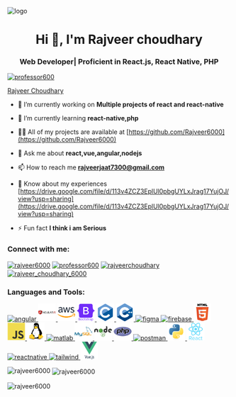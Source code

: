 <script src="https://platform.linkedin.com/badges/js/profile.js" async defer type="text/javascript"></script>
![logo](https://github.com/Ashutosh-PMishra/Ashutosh-PMishra/blob/main/Github%20Banner.png)
<h1 align="center">Hi 👋, I'm Rajveer choudhary</h1>
<h3 align="center">Web Developer| Proficient in React.js, React Native, PHP</h3>


<p align="left"> <a href="https://twitter.com/professor600" target="blank"><img src="https://img.shields.io/twitter/follow/professor600?logo=twitter&style=for-the-badge" alt="professor600" /></a> </p>
<div class="badge-base LI-profile-badge" data-locale="en_US" data-size="large" data-theme="dark" data-type="HORIZONTAL" data-vanity="rajveerchoudhary" data-version="v1"><a class="badge-base__link LI-simple-link" href="https://in.linkedin.com/in/rajveerchoudhary?trk=profile-badge">Rajveer Choudhary</a></div>
              

- 🔭 I’m currently working on **Multiple projects of react and react-native**

- 🌱 I’m currently learning **react-native,php**

- 👨‍💻 All of my projects are available at [https://github.com/Rajveer6000](https://github.com/Rajveer6000)

- 💬 Ask me about **react,vue,angular,nodejs**

- 📫 How to reach me **rajveerjaat7300@gmail.com**

- 📄 Know about my experiences [https://drive.google.com/file/d/113v4ZCZ3EplUl0pbgUYLxJrag17YujOJ/view?usp=sharing](https://drive.google.com/file/d/113v4ZCZ3EplUl0pbgUYLxJrag17YujOJ/view?usp=sharing)

- ⚡ Fun fact **I think i am Serious**

<h3 align="left">Connect with me:</h3>
<p align="left">
<a href="https://dev.to/rajveer6000" target="blank"><img align="center" src="https://raw.githubusercontent.com/rahuldkjain/github-profile-readme-generator/master/src/images/icons/Social/devto.svg" alt="rajveer6000" height="30" width="40" /></a>
<a href="https://twitter.com/professor600" target="blank"><img align="center" src="https://raw.githubusercontent.com/rahuldkjain/github-profile-readme-generator/master/src/images/icons/Social/twitter.svg" alt="professor600" height="30" width="40" /></a>
<a href="https://linkedin.com/in/rajveerchoudhary" target="blank"><img align="center" src="https://raw.githubusercontent.com/rahuldkjain/github-profile-readme-generator/master/src/images/icons/Social/linked-in-alt.svg" alt="rajveerchoudhary" height="30" width="40" /></a>
<a href="https://instagram.com/rajveer_choudhary_6000" target="blank"><img align="center" src="https://raw.githubusercontent.com/rahuldkjain/github-profile-readme-generator/master/src/images/icons/Social/instagram.svg" alt="rajveer_choudhary_6000" height="30" width="40" /></a>
</p>

<h3 align="left">Languages and Tools:</h3>
<p align="left"> <a href="https://angular.io" target="_blank" rel="noreferrer"> <img src="https://angular.io/assets/images/logos/angular/angular.svg" alt="angular" width="40" height="40"/> </a> <a href="https://angular.io" target="_blank" rel="noreferrer"> <img src="https://raw.githubusercontent.com/devicons/devicon/master/icons/angularjs/angularjs-original-wordmark.svg" alt="angularjs" width="40" height="40"/> </a> <a href="https://aws.amazon.com" target="_blank" rel="noreferrer"> <img src="https://raw.githubusercontent.com/devicons/devicon/master/icons/amazonwebservices/amazonwebservices-original-wordmark.svg" alt="aws" width="40" height="40"/> </a> <a href="https://getbootstrap.com" target="_blank" rel="noreferrer"> <img src="https://raw.githubusercontent.com/devicons/devicon/master/icons/bootstrap/bootstrap-plain-wordmark.svg" alt="bootstrap" width="40" height="40"/> </a> <a href="https://www.cprogramming.com/" target="_blank" rel="noreferrer"> <img src="https://raw.githubusercontent.com/devicons/devicon/master/icons/c/c-original.svg" alt="c" width="40" height="40"/> </a> <a href="https://www.w3schools.com/cpp/" target="_blank" rel="noreferrer"> <img src="https://raw.githubusercontent.com/devicons/devicon/master/icons/cplusplus/cplusplus-original.svg" alt="cplusplus" width="40" height="40"/> </a> <a href="https://www.figma.com/" target="_blank" rel="noreferrer"> <img src="https://www.vectorlogo.zone/logos/figma/figma-icon.svg" alt="figma" width="40" height="40"/> </a> <a href="https://firebase.google.com/" target="_blank" rel="noreferrer"> <img src="https://www.vectorlogo.zone/logos/firebase/firebase-icon.svg" alt="firebase" width="40" height="40"/> </a> <a href="https://www.w3.org/html/" target="_blank" rel="noreferrer"> <img src="https://raw.githubusercontent.com/devicons/devicon/master/icons/html5/html5-original-wordmark.svg" alt="html5" width="40" height="40"/> </a> <a href="https://developer.mozilla.org/en-US/docs/Web/JavaScript" target="_blank" rel="noreferrer"> <img src="https://raw.githubusercontent.com/devicons/devicon/master/icons/javascript/javascript-original.svg" alt="javascript" width="40" height="40"/> </a> <a href="https://www.linux.org/" target="_blank" rel="noreferrer"> <img src="https://raw.githubusercontent.com/devicons/devicon/master/icons/linux/linux-original.svg" alt="linux" width="40" height="40"/> </a> <a href="https://www.mathworks.com/" target="_blank" rel="noreferrer"> <img src="https://upload.wikimedia.org/wikipedia/commons/2/21/Matlab_Logo.png" alt="matlab" width="40" height="40"/> </a> <a href="https://www.mysql.com/" target="_blank" rel="noreferrer"> <img src="https://raw.githubusercontent.com/devicons/devicon/master/icons/mysql/mysql-original-wordmark.svg" alt="mysql" width="40" height="40"/> </a> <a href="https://nodejs.org" target="_blank" rel="noreferrer"> <img src="https://raw.githubusercontent.com/devicons/devicon/master/icons/nodejs/nodejs-original-wordmark.svg" alt="nodejs" width="40" height="40"/> </a> <a href="https://www.php.net" target="_blank" rel="noreferrer"> <img src="https://raw.githubusercontent.com/devicons/devicon/master/icons/php/php-original.svg" alt="php" width="40" height="40"/> </a> <a href="https://postman.com" target="_blank" rel="noreferrer"> <img src="https://www.vectorlogo.zone/logos/getpostman/getpostman-icon.svg" alt="postman" width="40" height="40"/> </a> <a href="https://www.python.org" target="_blank" rel="noreferrer"> <img src="https://raw.githubusercontent.com/devicons/devicon/master/icons/python/python-original.svg" alt="python" width="40" height="40"/> </a> <a href="https://reactjs.org/" target="_blank" rel="noreferrer"> <img src="https://raw.githubusercontent.com/devicons/devicon/master/icons/react/react-original-wordmark.svg" alt="react" width="40" height="40"/> </a> <a href="https://reactnative.dev/" target="_blank" rel="noreferrer"> <img src="https://reactnative.dev/img/header_logo.svg" alt="reactnative" width="40" height="40"/> </a> <a href="https://tailwindcss.com/" target="_blank" rel="noreferrer"> <img src="https://www.vectorlogo.zone/logos/tailwindcss/tailwindcss-icon.svg" alt="tailwind" width="40" height="40"/> </a> <a href="https://vuejs.org/" target="_blank" rel="noreferrer"> <img src="https://raw.githubusercontent.com/devicons/devicon/master/icons/vuejs/vuejs-original-wordmark.svg" alt="vuejs" width="40" height="40"/> </a> </p>

<p><img align="left" src="https://github-readme-stats.vercel.app/api/top-langs?username=rajveer6000&show_icons=true&locale=en&layout=compact" alt="rajveer6000" /></p>

<p>&nbsp;<img align="center" src="https://github-readme-stats.vercel.app/api?username=rajveer6000&show_icons=true&locale=en" alt="rajveer6000" /></p>

<p><img align="center" src="https://github-readme-streak-stats.herokuapp.com/?user=rajveer6000&" alt="rajveer6000" /></p>
